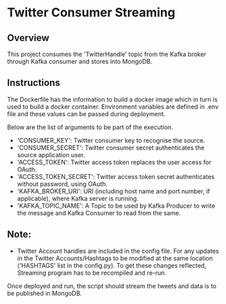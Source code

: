 # Twitter Consumer Streaming
## Overview
This project consumes the 'TwitterHandle' topic from the Kafka broker through Kafka consumer and stores into MongoDB. 

## Instructions

The Dockerfile has the information to build a docker image which in turn is used to build a docker container. Environment variables are defined in .env file and these values can be passed during deployment. 

Below are the list of arguments to be part of the execution.

* 'CONSUMER_KEY': Twitter consumer key to recognise the source.
* 'CONSUMER_SECRET': Twitter consumer secret authenticates the source application user.
* 'ACCESS_TOKEN': Twitter access token replaces the user access for OAuth.
* 'ACCESS_TOKEN_SECRET': Twitter access token secret authenticates without password, using OAuth.
* 'KAFKA_BROKER_URI': URI (including host name and port number, if applicable), where Kafka server is running.
* 'KAFKA_TOPIC_NAME': A Topic to be used by Kafka Producer to write the message and Kafka Consumer to read from the same.

## Note:
* Twitter Account handles are included in the config file. For any updates in the Twitter Accounts/Hashtags to be modified at the same location ('HASHTAGS' list in the config.py). To get these changes reflected, Streaming program has to be recompiled and re-run.

Once deployed and run, the script should stream the tweets and data is to be published in MongoDB. 

